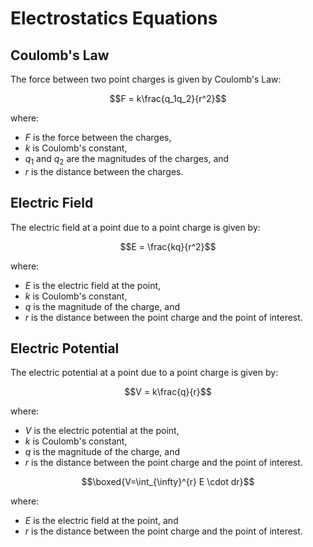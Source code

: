# Electrostatics Equations

## Coulomb's Law
The force between two point charges is given by Coulomb's Law:

$$F = k\frac{q_1q_2}{r^2}$$

where:
- $F$ is the force between the charges,
- $k$ is Coulomb's constant,
- $q_1$ and $q_2$ are the magnitudes of the charges, and
- $r$ is the distance between the charges.

## Electric Field
The electric field at a point due to a point charge is given by:

$$E = \frac{kq}{r^2}$$

where:
- $E$ is the electric field at the point,
- $k$ is Coulomb's constant,
- $q$ is the magnitude of the charge, and
- $r$ is the distance between the point charge and the point of interest.

## Electric Potential
The electric potential at a point due to a point charge is given by:

$$V = k\frac{q}{r}$$

where:
- $V$ is the electric potential at the point,
- $k$ is Coulomb's constant,
- $q$ is the magnitude of the charge, and
- $r$ is the distance between the point charge and the point of interest. 

$$\boxed{V=\int_{\infty}^{r} E \cdot dr}$$

where:
- $E$ is the electric field at the point, and
- $r$ is the distance between the point charge and the point of interest.
